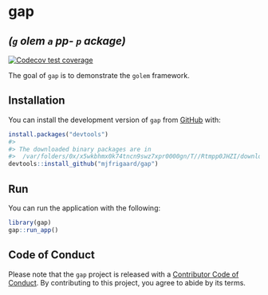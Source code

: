 
<!-- README.md is generated from README.Rmd. Please edit that file -->

# gap

## *(**`g`** olem **`a`** pp- **`p`** ackage)*

<!-- badges: start -->

[![Codecov test
coverage](https://codecov.io/gh/mjfrigaard/gap/branch/main/graph/badge.svg)](https://app.codecov.io/gh/mjfrigaard/gap?branch=main)

<!-- badges: end -->

The goal of `gap` is to demonstrate the `golem` framework.

## Installation

You can install the development version of `gap` from
[GitHub](https://github.com/) with:

``` r
install.packages("devtools")
#> 
#> The downloaded binary packages are in
#>  /var/folders/0x/x5wkbhmx0k74tncn9swz7xpr0000gn/T//Rtmpp0JHZI/downloaded_packages
devtools::install_github("mjfrigaard/gap")
```

## Run

You can run the application with the following:

``` r
library(gap)
gap::run_app()
```

## Code of Conduct

Please note that the `gap` project is released with a [Contributor Code
of
Conduct](https://contributor-covenant.org/version/2/1/CODE_OF_CONDUCT.html).
By contributing to this project, you agree to abide by its terms.
